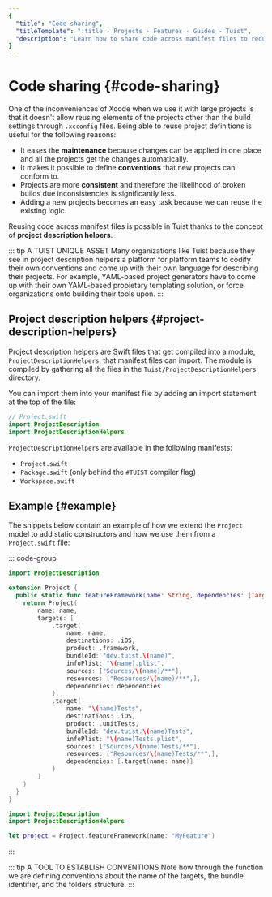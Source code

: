 ```yaml
---
{
  "title": "Code sharing",
  "titleTemplate": ":title · Projects · Features · Guides · Tuist",
  "description": "Learn how to share code across manifest files to reduce duplications and ensure consistency"
}
---
```

# Code sharing {#code-sharing}

One of the inconveniences of Xcode when we use it with large projects is that it
doesn't allow reusing elements of the projects other than the build settings
through `.xcconfig` files. Being able to reuse project definitions is useful for
the following reasons:

- It eases the **maintenance** because changes can be applied in one place and
  all the projects get the changes automatically.
- It makes it possible to define **conventions** that new projects can conform
  to.
- Projects are more **consistent** and therefore the likelihood of broken builds
  due inconsistencies is significantly less.
- Adding a new projects becomes an easy task because we can reuse the existing
  logic.

Reusing code across manifest files is possible in Tuist thanks to the concept of
**project description helpers**.

::: tip A TUIST UNIQUE ASSET Many organizations like Tuist because they see in
project description helpers a platform for platform teams to codify their own
conventions and come up with their own language for describing their projects.
For example, YAML-based project generators have to come up with their own
YAML-based propietary templating solution, or force organizations onto building
their tools upon. :::

## Project description helpers {#project-description-helpers}

Project description helpers are Swift files that get compiled into a module,
`ProjectDescriptionHelpers`, that manifest files can import. The module is
compiled by gathering all the files in the `Tuist/ProjectDescriptionHelpers`
directory.

You can import them into your manifest file by adding an import statement at the
top of the file:

```swift
// Project.swift
import ProjectDescription
import ProjectDescriptionHelpers
```

`ProjectDescriptionHelpers` are available in the following manifests:
- `Project.swift`
- `Package.swift` (only behind the `#TUIST` compiler flag)
- `Workspace.swift`

## Example {#example}

The snippets below contain an example of how we extend the `Project` model to
add static constructors and how we use them from a `Project.swift` file:

::: code-group
```swift [Tuist/Project+Templates.swift]
import ProjectDescription

extension Project {
  public static func featureFramework(name: String, dependencies: [TargetDependency] = []) -> Project {
    return Project(
        name: name,
        targets: [
            .target(
                name: name,
                destinations: .iOS,
                product: .framework,
                bundleId: "dev.tuist.\(name)",
                infoPlist: "\(name).plist",
                sources: ["Sources/\(name)/**"],
                resources: ["Resources/\(name)/**",],
                dependencies: dependencies
            ),
            .target(
                name: "\(name)Tests",
                destinations: .iOS,
                product: .unitTests,
                bundleId: "dev.tuist.\(name)Tests",
                infoPlist: "\(name)Tests.plist",
                sources: ["Sources/\(name)Tests/**"],
                resources: ["Resources/\(name)Tests/**",],
                dependencies: [.target(name: name)]
            )
        ]
    )
  }
}
```

```swift {2} [Project.swift]
import ProjectDescription
import ProjectDescriptionHelpers

let project = Project.featureFramework(name: "MyFeature")
```
:::

::: tip A TOOL TO ESTABLISH CONVENTIONS Note how through the function we are
defining conventions about the name of the targets, the bundle identifier, and
the folders structure. :::
